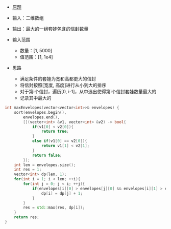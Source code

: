 * [原题](https://leetcode-cn.com/problems/russian-doll-envelopes/)

* 输入：二维数组
* 输出：最大的一组套娃包含的信封数量
* 输入范围
  * 数量：[1, 5000]
  * 值范围：[1, 1e4]
* 思路
  * 满足条件的套娃为宽和高都更大的信封
  * 将信封按照[宽度, 高度]进行从小到大的排序
  * 对于第i个信封，遍历[0, i-1]，从中选出使得第i个信封套娃数量最大的
  * 记录其中最大的

```cpp
int maxEnvelopes(vector<vector<int>>& envelopes) {
    sort(envelopes.begin(), 
        envelopes.end(), 
        [](vector<int> &v1, vector<int> &v2) -> bool{
            if(v1[0] < v2[0]){
                return true;
            }
            else if(v1[0] == v2[0]){
                return v1[1] < v2[1];
            }
            return false;
        });    
    int len = envelopes.size();
    int res = 1;
    vector<int> dp(len, 1);
    for(int i = 1; i < len; ++i){
        for(int j = 0; j < i; ++j){
            if(envelopes[i][0] > envelopes[j][0] && envelopes[i][1] > envelopes[j][1] && dp[j] + 1 > dp[i]){
                dp[i] = dp[j] + 1;
            }
        }
        res = std::max(res, dp[i]);
    }
    return res;        
}
```
